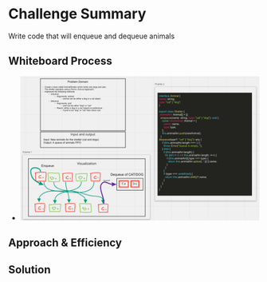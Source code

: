 # Challenge Summary

Write code that will enqueue and dequeue animals

## Whiteboard Process
- ![Code-Challenge-12](./CC12.png)

## Approach & Efficiency
<!-- What approach did you take? Why? What is the Big O space/time for this approach? -->

## Solution
<!-- Show how to run your code, and examples of it in action -->
